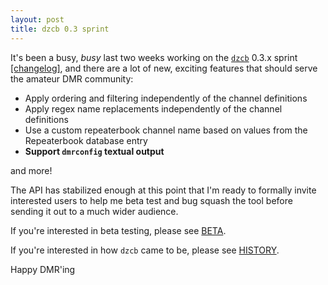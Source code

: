 ```yaml
---
layout: post
title: dzcb 0.3 sprint
---
```


It's been a busy, _busy_ last two weeks working on the
[`dzcb`](https://github.com/mycodeplug/dzcb) 0.3.x sprint
[[changelog]](https://github.com/mycodeplug/dzcb/releases/tag/0.3.0), and there
are a lot of new, exciting features that should serve the amateur DMR
community:

* Apply ordering and filtering independently of the channel definitions
* Apply regex name replacements independently of the channel definitions
* Use a custom repeaterbook channel name based on values from the Repeaterbook database entry
* **Support `dmrconfig` textual output**

and more!

The API has stabilized enough at this point that I'm ready to formally invite
interested users to help me beta test and bug squash the tool before sending it
out to a much wider audience.

If you're interested in beta testing, please see [BETA](https://github.com/mycodeplug/dzcb/blob/main/doc/BETA.md).

If you're interested in how `dzcb` came to be, please see [HISTORY](https://github.com/mycodeplug/dzcb/blob/main/doc/HISTORY.md).

Happy DMR'ing
